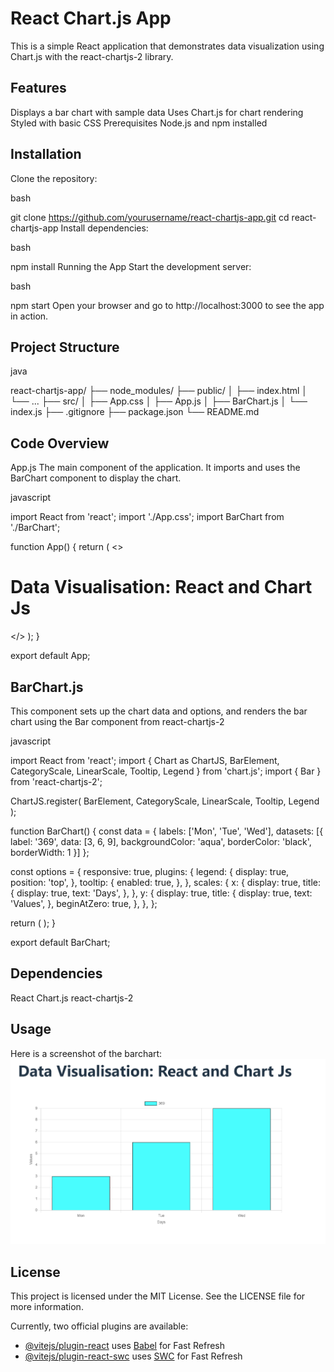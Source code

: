 # React Chart.js App
This is a simple React application that demonstrates data visualization using Chart.js with the react-chartjs-2 library.

## Features
Displays a bar chart with sample data
Uses Chart.js for chart rendering
Styled with basic CSS
Prerequisites
Node.js and npm installed

## Installation
Clone the repository:

bash

git clone https://github.com/yourusername/react-chartjs-app.git
cd react-chartjs-app
Install dependencies:

bash

npm install
Running the App
Start the development server:

bash

npm start
Open your browser and go to http://localhost:3000 to see the app in action.

## Project Structure
java

react-chartjs-app/
├── node_modules/
├── public/
│   ├── index.html
│   └── ...
├── src/
│   ├── App.css
│   ├── App.js
│   ├── BarChart.js
│   └── index.js
├── .gitignore
├── package.json
└── README.md

## Code Overview
App.js
The main component of the application. It imports and uses the BarChart component to display the chart.

javascript

import React from 'react';
import './App.css';
import BarChart from './BarChart';

function App() {
  return (
    <>
      <h1>Data Visualisation: React and Chart Js</h1>
      <div className="card">
        <BarChart />
      </div>
    </>
  );
}

export default App;
## BarChart.js
This component sets up the chart data and options, and renders the bar chart using the Bar component from react-chartjs-2

javascript

import React from 'react';
import {
  Chart as ChartJS,
  BarElement,
  CategoryScale,
  LinearScale,
  Tooltip,
  Legend
} from 'chart.js';
import { Bar } from 'react-chartjs-2';

ChartJS.register(
  BarElement,
  CategoryScale,
  LinearScale,
  Tooltip,
  Legend
);

function BarChart() {
  const data = {
    labels: ['Mon', 'Tue', 'Wed'],
    datasets: [{
      label: '369',
      data: [3, 6, 9],
      backgroundColor: 'aqua',
      borderColor: 'black',
      borderWidth: 1
    }]
  };

  const options = {
    responsive: true,
    plugins: {
      legend: {
        display: true,
        position: 'top',
      },
      tooltip: {
        enabled: true,
      },
    },
    scales: {
      x: {
        display: true,
        title: {
          display: true,
          text: 'Days',
        },
      },
      y: {
        display: true,
        title: {
          display: true,
          text: 'Values',
        },
        beginAtZero: true,
      },
    },
  };

  return (
    <Bar
      data={data}
      options={options}
    />
  );
}

export default BarChart;
## Dependencies
React
Chart.js
react-chartjs-2

## Usage 
Here is a screenshot of the barchart:
![barchart](./src/assets/barchart-screenshot.png)
## License
This project is licensed under the MIT License. See the LICENSE file for more information.


Currently, two official plugins are available:

- [@vitejs/plugin-react](https://github.com/vitejs/vite-plugin-react/blob/main/packages/plugin-react/README.md) uses [Babel](https://babeljs.io/) for Fast Refresh
- [@vitejs/plugin-react-swc](https://github.com/vitejs/vite-plugin-react-swc) uses [SWC](https://swc.rs/) for Fast Refresh
